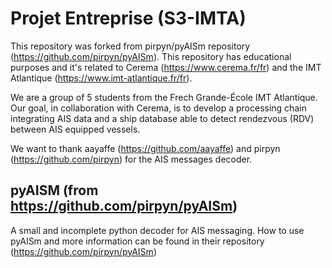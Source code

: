 # Projet Entreprise (S3-IMTA)

This repository was forked from pirpyn/pyAISm repository (https://github.com/pirpyn/pyAISm). 
This repository has educational purposes and it's related to Cerema (https://www.cerema.fr/fr) and the IMT Atlantique (https://www.imt-atlantique.fr/fr). 

We are a group of 5 students from the Frech Grande-École IMT Atlantique. Our goal, in collaboration with Cerema, is to develop a processing chain integrating AIS data and a ship database able to detect rendezvous (RDV) between AIS equipped vessels.

We want to thank aayaffe (https://github.com/aayaffe) and pirpyn (https://github.com/pirpyn) for the AIS messages decoder. 

## pyAISM (from https://github.com/pirpyn/pyAISm)
A small and incomplete python decoder for AIS messaging.
How to use pyAISm and more information can be found in their repository (https://github.com/pirpyn/pyAISm)
